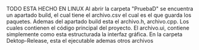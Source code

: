 TODO ESTA HECHO EN LINUX
Al abrir la carpeta "PruebaD" se encuentra un apartado build, el cual tiene el archivo.csv el cual es el que guarda los paquetes.
Ademas del apartado build esta el archivo.h, archivo.cpp. Los cuales contienen el código principal del proyecto. El archivo.ui, contiene simplemente
como esta estructurada la interfaz gráfica.
En la carpeta Dektop-Release, esta el ejecutable ademas otros archivos
